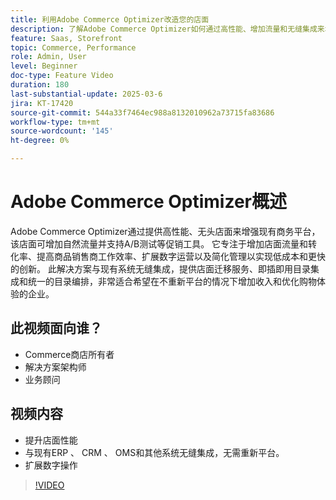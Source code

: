```yaml
---
title: 利用Adobe Commerce Optimizer改造您的店面
description: 了解Adobe Commerce Optimizer如何通过高性能、增加流量和无缝集成来增强您的店面。
feature: Saas, Storefront
topic: Commerce, Performance
role: Admin, User
level: Beginner
doc-type: Feature Video
duration: 180
last-substantial-update: 2025-03-6
jira: KT-17420
source-git-commit: 544a33f7464ec988a8132010962a73715fa83686
workflow-type: tm+mt
source-wordcount: '145'
ht-degree: 0%

---
```


# Adobe Commerce Optimizer概述

Adobe Commerce Optimizer通过提供高性能、无头店面来增强现有商务平台，该店面可增加自然流量并支持A/B测试等促销工具。 它专注于增加店面流量和转化率、提高商品销售商工作效率、扩展数字运营以及简化管理以实现低成本和更快的创新。 此解决方案与现有系统无缝集成，提供店面迁移服务、即插即用目录集成和统一的目录编排，非常适合希望在不重新平台的情况下增加收入和优化购物体验的企业。

## 此视频面向谁？

* Commerce商店所有者
* 解决方案架构师
* 业务顾问

## 视频内容

* 提升店面性能
* 与现有ERP 、 CRM 、 OMS和其他系统无缝集成，无需重新平台。
* 扩展数字操作

>[!VIDEO](https://video.tv.adobe.com/v/3450226?learn=on)
